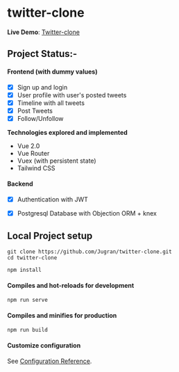 # twitter-clone

**Live Demo**: [Twitter-clone](https://twitter-clone-yk.web.app)

## Project Status:-
#### Frontend (with dummy values)
 - [x] Sign up and login
 - [x] User profile with user's posted tweets
 - [x] Timeline with all tweets
 - [x] Post Tweets
 - [x] Follow/Unfollow

**Technologies explored and implemented**
 - Vue 2.0
 - Vue Router
 - Vuex (with persistent state)
 - Tailwind CSS


#### Backend
 - [x] Authentication with JWT
 - [x] Postgresql Database with Objection ORM + knex



## Local Project setup
```
git clone https://github.com/Jugran/twitter-clone.git
cd twitter-clone

npm install
```

#### Compiles and hot-reloads for development
```
npm run serve
```

#### Compiles and minifies for production
```
npm run build
```

#### Customize configuration
See [Configuration Reference](https://cli.vuejs.org/config/).

